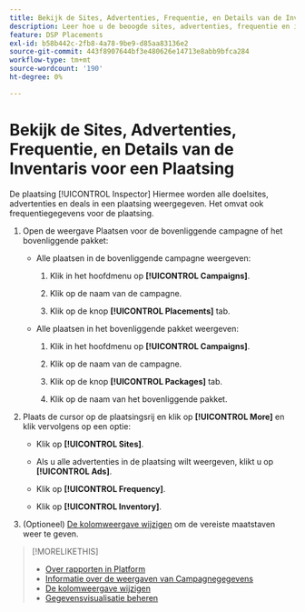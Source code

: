 ```yaml
---
title: Bekijk de Sites, Advertenties, Frequentie, en Details van de Inventaris voor een Plaatsing
description: Leer hoe u de beoogde sites, advertenties, frequentie en inventarisgegevens voor een plaatsing bekijkt.
feature: DSP Placements
exl-id: b58b442c-2fb8-4a78-9be9-d85aa83136e2
source-git-commit: 443f8907644bf3e480626e14713e8abb9bfca284
workflow-type: tm+mt
source-wordcount: '190'
ht-degree: 0%

---
```


# Bekijk de Sites, Advertenties, Frequentie, en Details van de Inventaris voor een Plaatsing

De plaatsing [!UICONTROL Inspector] Hiermee worden alle doelsites, advertenties en deals in een plaatsing weergegeven. Het omvat ook frequentiegegevens voor de plaatsing.

1. Open de weergave Plaatsen voor de bovenliggende campagne of het bovenliggende pakket:

   * Alle plaatsen in de bovenliggende campagne weergeven:

      1. Klik in het hoofdmenu op **[!UICONTROL Campaigns]**.

      1. Klik op de naam van de campagne.

      1. Klik op de knop **[!UICONTROL Placements]** tab.
   * Alle plaatsen in het bovenliggende pakket weergeven:

      1. Klik in het hoofdmenu op **[!UICONTROL Campaigns]**.

      1. Klik op de naam van de campagne.

      1. Klik op de knop **[!UICONTROL Packages]** tab.

      1. Klik op de naam van het bovenliggende pakket.


1. Plaats de cursor op de plaatsingsrij en klik op **[!UICONTROL More]** en klik vervolgens op een optie:

   * Klik op **[!UICONTROL Sites]**.

   * Als u alle advertenties in de plaatsing wilt weergeven, klikt u op **[!UICONTROL Ads]**.

   * Klik op **[!UICONTROL Frequency]**.

   * Klik op **[!UICONTROL Inventory]**.

1. (Optioneel) [De kolomweergave wijzigen](column-view-change.md) om de vereiste maatstaven weer te geven.

>[!MORELIKETHIS]
>
>* [Over rapporten in Platform](campaign-reports-about.md)
>* [Informatie over de weergaven van Campagnegegevens](campaign-data-views-about.md)
>* [De kolomweergave wijzigen](column-view-change.md)
>* [Gegevensvisualisatie beheren](campaign-data-visualization-manage.md)

